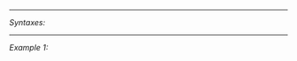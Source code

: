 


---
*Syntaxes:*

<!-- [] call `BIN_fnc_getAntennaObject` -->

---
*Example 1:*

<!-- 
```sqf
[] call BIN_fnc_getAntennaObject;
``` -->
